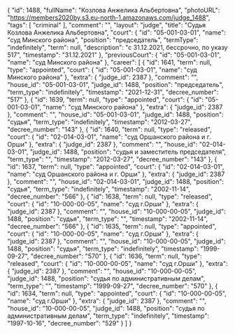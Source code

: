 {
    "id": 1488,
    "fullName": "Козлова Анжелика Альбертовна",
    "photoURL": "https://members2020by.s3.eu-north-1.amazonaws.com/judge_1488",
    "tags": [
        "criminal"
    ],
    "comment": "",
    "layout": "judge",
    "title": "Судья Козлова Анжелика Альбертовна",
    "court": {
        "id": "05-001-03-01",
        "name": "суд Минского района",
        "position": "председатель",
        "termType": "indefinitely",
        "term": null,
        "description": "c 31.12.2021, бессрочно, по указу 517",
        "timestamp": "31.12.2021"
    },
    "previousCourt": {
        "id": "05-001-03-01",
        "name": "суд Минского района"
    },
    "career": [
        {
            "id": 1641,
            "term": null,
            "type": "appointed",
            "court": {
                "id": "05-001-03-01",
                "name": "суд Минского района"
            },
            "extra": {
                "judge_id": 2387
            },
            "comment": "",
            "house_id": "05-001-03-01",
            "judge_id": 1488,
            "position": "председатель",
            "term_type": "indefinitely",
            "timestamp": "2021-12-31",
            "decree_number": "517"
        },
        {
            "id": 1639,
            "term": null,
            "type": "appointed",
            "court": {
                "id": "05-001-03-01",
                "name": "суд Минского района"
            },
            "extra": {
                "judge_id": 2387
            },
            "comment": "",
            "house_id": "05-001-03-01",
            "judge_id": 1488,
            "position": "судья",
            "term_type": "indefinitely",
            "timestamp": "2012-03-27",
            "decree_number": "143"
        },
        {
            "id": 1640,
            "term": null,
            "type": "released",
            "court": {
                "id": "02-014-03-01",
                "name": "суд Оршанского района и г. Орши"
            },
            "extra": {
                "judge_id": 2387
            },
            "comment": "",
            "house_id": "02-014-03-01",
            "judge_id": 1488,
            "position": "судья и заместитель председателя",
            "term_type": "",
            "timestamp": "2012-03-27",
            "decree_number": "143"
        },
        {
            "id": 1637,
            "term": null,
            "type": "appointed",
            "court": {
                "id": "02-014-03-01",
                "name": "суд Оршанского района и г. Орши"
            },
            "extra": {
                "judge_id": 2387
            },
            "comment": "",
            "house_id": "02-014-03-01",
            "judge_id": 1488,
            "position": "судья",
            "term_type": "indefinitely",
            "timestamp": "2002-11-14",
            "decree_number": "566"
        },
        {
            "id": 1638,
            "term": null,
            "type": "released",
            "court": {
                "id": "10-000-00-05",
                "name": "суд г.Орши"
            },
            "extra": {
                "judge_id": 2387
            },
            "comment": "",
            "house_id": "10-000-00-05",
            "judge_id": 1488,
            "position": "судья",
            "term_type": "",
            "timestamp": "2002-11-14",
            "decree_number": "566"
        },
        {
            "id": 1635,
            "term": null,
            "type": "appointed",
            "court": {
                "id": "10-000-00-05",
                "name": "суд г.Орши"
            },
            "extra": {
                "judge_id": 2387
            },
            "comment": "",
            "house_id": "10-000-00-05",
            "judge_id": 1488,
            "position": "судья",
            "term_type": "indefinitely",
            "timestamp": "1999-09-27",
            "decree_number": "570"
        },
        {
            "id": 1636,
            "term": null,
            "type": "released",
            "court": {
                "id": "10-000-00-05",
                "name": "суд г.Орши"
            },
            "extra": {
                "judge_id": 2387
            },
            "comment": "",
            "house_id": "10-000-00-05",
            "judge_id": 1488,
            "position": "судья по административным делам",
            "term_type": "",
            "timestamp": "1999-09-27",
            "decree_number": "570"
        },
        {
            "id": 1634,
            "term": null,
            "type": "appointed",
            "court": {
                "id": "10-000-00-05",
                "name": "суд г.Орши"
            },
            "extra": {
                "judge_id": 2387
            },
            "comment": "",
            "house_id": "10-000-00-05",
            "judge_id": 1488,
            "position": "судья по административным делам",
            "term_type": "indefinitely",
            "timestamp": "1997-10-16",
            "decree_number": "529"
        }
    ]
}